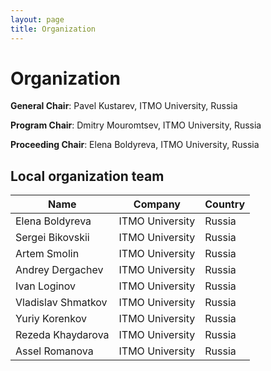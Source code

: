 ```yaml
---
layout: page
title: Organization
---
```

# Organization

**General Chair**: Pavel Kustarev, ITMO University, Russia

**Program Chair**: Dmitry Mouromtsev, ITMO University, Russia

**Proceeding Сhair**: Elena Boldyreva, ITMO University, Russia

## Local organization team

| Name          | Company       | Country |
| ------------- |:-------------:|---------|
| Elena Boldyreva      | ITMO University | Russia |
| Sergei Bikovskii     | ITMO University | Russia |
| Artem Smolin         | ITMO University | Russia |
| Andrey Dergachev     | ITMO University | Russia |
| Ivan Loginov         | ITMO University | Russia |
| Vladislav Shmatkov   | ITMO University | Russia |
| Yuriy	Korenkov       | ITMO University | Russia |
| Rezeda Khaydarova    | ITMO University | Russia |
| Assel Romanova       | ITMO University | Russia |

<!---
## Program committee

| Name          | Company       | Country |
| ------------- |:-------------:|---------|
| Jussi Okkonen | Tampere University | Finland |
| Juergen Sieck | HTW Berlin | Germany |
| Nelson Zagalo | University of Aveiro | Portugal |
| Paolo Falcarin | University of East London | England |
| Alexei Lisitsa | University of Liverpool | England |
| Pavel Balakshin       | Pega Systems    | USA |
| Anatoly Bogatyrev     | SPCC NEO | Russia |
| Andrei Chugunov       | E-Government Center | Russia |
| Oleslav Antamoshkin   | Siberian Federal University | Russia |
| Ivan Rudov            | Siberian Federal University | Russia |
| Pavel	Braslavski      | Ural Federal University | Russia |
| Vladimir Ivanov       | Innopolis University | Russia |
| Tatiana Tatarnikova   | ETU &laquo;LETI&raquo;   | Russia |
| Mikhail Kolbanev      | ETU &laquo;LETI&raquo; | Russia |
| Natalya Verzun        | ETU &laquo;LETI&raquo; | Russia |
| Nadegda Shchegoleva   | ETU &laquo;LETI&raquo; | Russia |
| Nataly Zhukova        | SPIIRAS | Russia |
| Alexandr Nikitin      | SUAI | Russia |
| Andrey Turlikov       | SUAI | Russia |
| Sergey Bezzateev      | SUAI | Russia |
| Nikolay Borisov       | SPbU | Russia |
| Pavel Shcherbakov     | SPbU | Russia |
| Maxim Mironenko       | MSU  | Russia |
| Gleb Rogozinsky       | SUT  | Russia |
| Liubov Lisitsyna      | ITMO University | Russia |
| Dmitriy Zhdanov       | ITMO University | Russia |
| Igor Potemin          | ITMO University | Russia |
| Aglaia Ilina          | ITMO University | Russia |
| Gerhard Wohlgenannt   | ITMO University | Russia |
| Alexey Platunov       | ITMO University | Russia |
| Igor Bessmertny       | ITMO University | Russia |
| Artem Smolin          | ITMO University | Russia |
| Aleksandr Mezhenin    | ITMO University | Russia |
| Vladimir Bogatyrev    | ITMO University | Russia |
| Vladimir Polyakov     | ITMO University | Russia |
| Julia	Koroleva        | ITMO University | Russia |
| Alena	Rusak           | ITMO University | Russia |
| Aleksander Antonov    | ITMO University | Russia |
| Aleksei Lavrov        | ITMO University | Russia |
| Liubov Kovriguina     | ITMO University | Russia |
| Alena Dzhumagulova    | ITMO University | Russia |
| Anna Spiridonova      | ITMO University | Russia |
| Andrei Balkanskii     | ITMO University | Russia |
| Aleksandr Penskoi     | ITMO University | Russia |
| Vasiliy Pinkevich     | ITMO University | Russia |
| Evgenij Tsopa         | ITMO University | Russia |
| Alexey Shikov         | ITMO University | Russia |
| Alexander Belozubov   | ITMO University | Russia |
| Taufik Aliev          | ITMO University | Russia |
| Andrei Iuganson       | ITMO University | Russia |
| Viktoria Korzhuk      | ITMO University | Russia |
| Arkady Kluchev        | ITMO University | Russia |
| Dmitry Makhlai        | ITMO University | Russia |
| Lidia	Korpan          | ITMO University | Russia |
| Polina Belimova       | ITMO University | Russia |

-->
